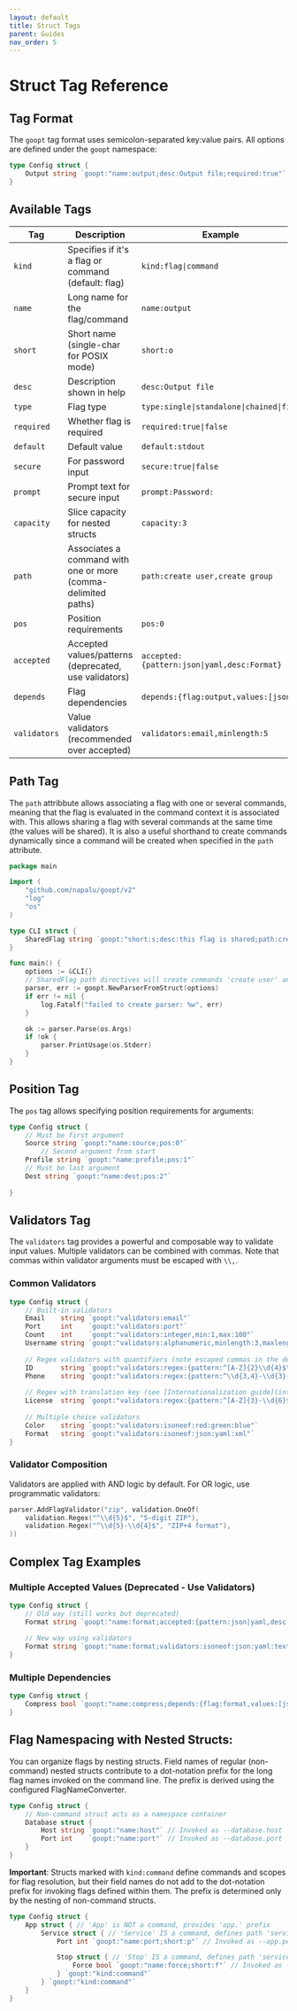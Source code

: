 ```yaml
---
layout: default
title: Struct Tags
parent: Guides
nav_order: 5
---
```


# Struct Tag Reference

## Tag Format

The `goopt` tag format uses semicolon-separated key:value pairs. All options are defined under the `goopt` namespace:

```go
type Config struct {
    Output string `goopt:"name:output;desc:Output file;required:true"`
}
```

## Available Tags

| Tag        | Description                                                   | Example                                     | 
|------------|---------------------------------------------------------------|---------------------------------------------|
| `kind`     | Specifies if it's a flag or command (default: flag)           | `kind:flag\|command`                        |
| `name`     | Long name for the flag/command                                | `name:output`                               |
| `short`    | Short name (single-char for POSIX mode)                       | `short:o`                                   |
| `desc`     | Description shown in help                                     | `desc:Output file`                          |
| `type`     | Flag type                                                     | `type:single\|standalone\|chained\|file`    |
| `required` | Whether flag is required                                      | `required:true\|false`                      |
| `default`  | Default value                                                 | `default:stdout`                            |
| `secure`   | For password input                                            | `secure:true\|false`                        |
| `prompt`   | Prompt text for secure input                                  | `prompt:Password:`                          |
| `capacity` | Slice capacity for nested structs                             | `capacity:3`                                |
| `path`     | Associates a command with one or more (comma-delimited paths) | `path:create user,create group`             |
| `pos`      | Position requirements                                         | `pos:0`                                     |
| `accepted` | Accepted values/patterns (deprecated, use validators)         | `accepted:{pattern:json\|yaml,desc:Format}` |
| `depends`  | Flag dependencies                                             | `depends:{flag:output,values:[json]}`       |
| `validators`| Value validators (recommended over accepted)                 | `validators:email,minlength:5`              |

## Path Tag

The `path` attribbute allows associating a flag with one or several commands, meaning that the flag is evaluated in the command context it is
associated with. This allows sharing a flag with several commands at the same time (the values will be shared). It is also a useful
shorthand to create commands dynamically since a command will be created when specified in the `path` attribute.

```go
package main

import (
	"github.com/napalu/goopt/v2"
	"log"
	"os"
)

type CLI struct {
	SharedFlag string `goopt:"short:s;desc:this flag is shared;path:create user,create group"`
}

func main() {
	options := &CLI{}
	// SharedFlag path directives will create commands 'create user' and 'create group' and its value will be shared with both
	parser, err := goopt.NewParserFromStruct(options)
	if err != nil {
		log.Fatalf("failed to create parser: %w", err)
	}

	ok := parser.Parse(os.Args)
	if !ok {
		parser.PrintUsage(os.Stderr)
    }
}
```

## Position Tag

The `pos` tag allows specifying position requirements for arguments:

```go
type Config struct {
    // Must be first argument
    Source string `goopt:"name:source;pos:0"`
        // Second argument from start
    Profile string `goopt:"name:profile;pos:1"`
    // Must be last argument
    Dest string `goopt:"name:dest;pos:2"`
    
}
```

## Validators Tag

The `validators` tag provides a powerful and composable way to validate input values. Multiple validators can be combined with commas. Note that commas within validator arguments must be escaped with `\\,`.

### Common Validators

```go
type Config struct {
    // Built-in validators
    Email    string `goopt:"validators:email"`
    Port     int    `goopt:"validators:port"`
    Count    int    `goopt:"validators:integer,min:1,max:100"`
    Username string `goopt:"validators:alphanumeric,minlength:3,maxlength:20"`
    
    // Regex validators with quantifiers (note escaped commas in the desc field)
    ID       string `goopt:"validators:regex:{pattern:^[A-Z]{2}\\d{4}$\\,desc:2 letters\\, 4 digits}"`
    Phone    string `goopt:"validators:regex:{pattern:^\\d{3,4}-\\d{3}-\\d{4}$\\,desc:Phone (3-4 digit area code)}"`
    
    // Regex with translation key (see [Internationalization guide](internationalization.md))
    License  string `goopt:"validators:regex:{pattern:^[A-Z]{3}-\\d{6}$\\,desc:validation.license.format}"`
    
    // Multiple choice validators  
    Color    string `goopt:"validators:isoneof:red:green:blue"`
    Format   string `goopt:"validators:isoneof:json:yaml:xml"`
}
```

### Validator Composition

Validators are applied with AND logic by default. For OR logic, use programmatic validators:

```go
parser.AddFlagValidator("zip", validation.OneOf(
    validation.Regex("^\\d{5}$", "5-digit ZIP"),
    validation.Regex("^\\d{5}-\\d{4}$", "ZIP+4 format"),
))
```

## Complex Tag Examples

### Multiple Accepted Values (Deprecated - Use Validators)
```go
type Config struct {
    // Old way (still works but deprecated)
    Format string `goopt:"name:format;accepted:{pattern:json|yaml,desc:Format},{pattern:text|binary,desc:Type}"`
    
    // New way using validators
    Format string `goopt:"name:format;validators:isoneof:json:yaml:text:binary"`
}
```

### Multiple Dependencies
```go
type Config struct {
    Compress bool `goopt:"name:compress;depends:{flag:format,values:[json]},{flag:output,values:[file]}"`
}
```

## Flag Namespacing with Nested Structs:

You can organize flags by nesting structs. Field names of regular (non-command) nested structs contribute to a dot-notation prefix for the long flag names invoked on the command line.
The prefix is derived using the configured FlagNameConverter.

```go
type Config struct {
    // Non-command struct acts as a namespace container
    Database struct {
        Host string `goopt:"name:host"` // Invoked as --database.host
        Port int    `goopt:"name:port"` // Invoked as --database.port
    }
}
```

**Important**: Structs marked with `kind:command` define commands and scopes for flag resolution, but their field names do not add to the dot-notation prefix for invoking flags defined within them. 
The prefix is determined only by the nesting of non-command structs.

```go
type Config struct {
    App struct { // 'App' is NOT a command, provides 'app.' prefix
        Service struct { // 'Service' IS a command, defines path 'service', NO 'service.' prefix
            Port int `goopt:"name:port;short:p"` // Invoked as --app.port or -p

            Stop struct { // 'Stop' IS a command, defines path 'service stop', NO 'stop.' prefix
                Force bool `goopt:"name:force;short:f"` // Invoked as --app.force or -f
            } `goopt:"kind:command"`
        } `goopt:"kind:command"`
    }
}
```